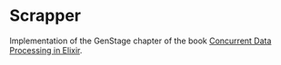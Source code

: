 # Scrapper

Implementation of the GenStage chapter  of the book [Concurrent Data Processing in Elixir](https://pragprog.com/titles/sgdpelixir/concurrent-data-processing-in-elixir/).
